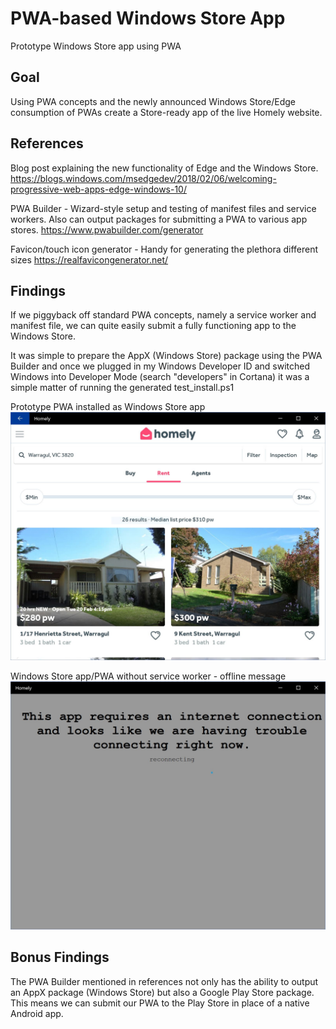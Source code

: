 # PWA-based Windows Store App
Prototype Windows Store app using PWA 

## Goal
Using PWA concepts and the newly announced Windows Store/Edge consumption of PWAs create a Store-ready app of the live Homely website.

## References
Blog post explaining the new functionality of Edge and the Windows Store.
https://blogs.windows.com/msedgedev/2018/02/06/welcoming-progressive-web-apps-edge-windows-10/

PWA Builder - Wizard-style setup and testing of manifest files and service workers. Also can output packages for submitting a PWA to various app stores.
https://www.pwabuilder.com/generator

Favicon/touch icon generator - Handy for generating the plethora different sizes
https://realfavicongenerator.net/

## Findings
If we piggyback off standard PWA concepts, namely a service worker and manifest file, we can quite easily submit a fully functioning app to the Windows Store.

It was simple to prepare the AppX (Windows Store) package using the PWA Builder and once we plugged in my Windows Developer ID and switched Windows into Developer Mode (search "developers" in Cortana) it was a simple matter of running the generated test_install.ps1

Prototype PWA installed as Windows Store app
![](https://github.com/Homely/Homely.HackDays.WindowsPWA/raw/master/WindowsPWA.JPG)

Windows Store app/PWA without service worker - offline message
![](https://github.com/Homely/Homely.HackDays.WindowsPWA/raw/master/WindowsPWAOfflineNoServiceWorker.jpg)

## Bonus Findings
The PWA Builder mentioned in references not only has the ability to output an AppX package (Windows Store) but also a Google Play Store package. This means we can submit our PWA to the Play Store in place of a native Android app.
